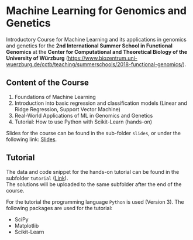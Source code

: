 # Machine Learning for Genomics and Genetics

Introductory Course for Machine Learning and its applications in genomics and genetics for the **2nd International Summer School in Functional Genomics** at the **Center for Computational and Theoretical Biology of the University of Würzburg** (https://www.biozentrum.uni-wuerzburg.de/cctb/teaching/summerschools/2018-functional-genomics/).

## Content of the Course

1. Foundations of Machine Learning
2. Introduction into basic regression and classification models (Linear and Ridge Regression, Support Vector Machine)
3. Real-World Applications of ML in Genomics and Genetics
4. Tutorial: How to use Python with Scikit-Learn (hands-on)

Slides for the course can be found in the sub-folder `slides`, or under the following link: [Slides](https://github.com/grimmlab/lecture_ml4genomics/blob/master/slides/MachineLearning4Genomics.pdf).

## Tutorial

The data and code snippet for the hands-on tutorial can be found in the subfolder `tutorial` ([Link](https://github.com/grimmlab/lecture_ml4genomics/tree/master/tutorial)).  
The solutions will be uploaded to the same subfolder after the end of the course.  

For the tutorial the programming language `Python` is used (Version 3). The following packages are used for the tutorial:  
* SciPy
* Matplotlib
* Scikit-Learn
